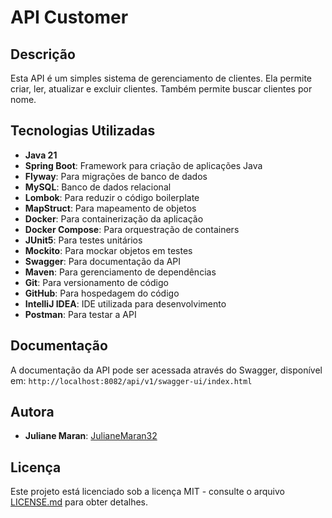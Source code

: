 # API Customer

## Descrição

Esta API é um simples sistema de gerenciamento de clientes. Ela permite criar, ler, atualizar e excluir clientes. Também
permite buscar clientes por nome.

## Tecnologias Utilizadas

- **Java 21**
- **Spring Boot**: Framework para criação de aplicações Java
- **Flyway**: Para migrações de banco de dados
- **MySQL**: Banco de dados relacional
- **Lombok**: Para reduzir o código boilerplate
- **MapStruct**: Para mapeamento de objetos
- **Docker**: Para containerização da aplicação
- **Docker Compose**: Para orquestração de containers
- **JUnit5**: Para testes unitários
- **Mockito**: Para mockar objetos em testes
- **Swagger**: Para documentação da API
- **Maven**: Para gerenciamento de dependências
- **Git**: Para versionamento de código
- **GitHub**: Para hospedagem do código
- **IntelliJ IDEA**: IDE utilizada para desenvolvimento
- **Postman**: Para testar a API

## Documentação

A documentação da API pode ser acessada através do Swagger, disponível em:
`http://localhost:8082/api/v1/swagger-ui/index.html`

## Autora

- **Juliane Maran**: [JulianeMaran32](https://github.com/JulianeMaran32/my-projects)

## Licença

Este projeto está licenciado sob a licença MIT - consulte o arquivo [LICENSE.md](LICENSE.md) para obter detalhes.
